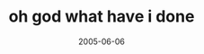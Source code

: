 ---
layout: base.njk
title : 'oh god what have i done' 
view_title : 'oh god what have i done' 
year : '2005' 
date : '2005-06-06' 
img_file : '/drawing/ohgodwhathaveidone.png' 
html_file : 'ohgodwhathaveidone' 
next_html : 'littlesheep2.html' 
year_order : '87' 
permalink : "title/{{html_file}}.html"
---